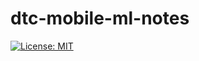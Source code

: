 # dtc-mobile-ml-notes

[![License: MIT](https://img.shields.io/badge/License-MIT-yellow.svg)](https://opensource.org/licenses/MIT)
